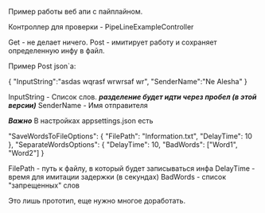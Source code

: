 Пример работы веб апи с пайплайном.

Контроллер для проверки - PipeLineExampleController

Get - не делает ничего.
Post - имитирует работу и сохраняет определенную инфу в файл.

Пример Post json`а:

{
	"InputString":"asdas wqrasf wrwrsaf wr",
	"SenderName":"Ne Alesha"
}

InputString - Список слов. ***разделение будет идти через пробел (в этой версии)***
SenderName - Имя отправителя

***Важно***
В настройках appsettings.json есть

  "SaveWordsToFileOptions": {
    "FilePath": "Information.txt",
    "DelayTime": 10
  },
  "SeparateWordsOptions": {
    "DelayTime": 10,
    "BadWords": ["Word1", "Word2"]
  }

FilePath - путь к файлу, в который будет записываться инфа
DelayTime - время для имитации задержки (в секундах)
BadWords - список "запрещенных" слов

Это лишь прототип, еще нужно многое доработать.